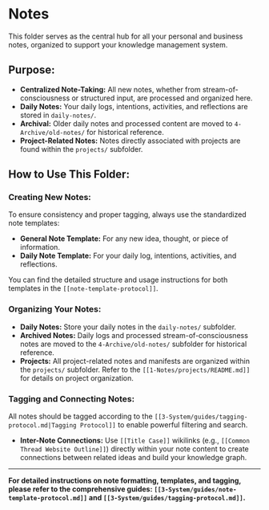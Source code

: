 # Notes

This folder serves as the central hub for all your personal and business notes, organized to support your knowledge management system.

## Purpose:
- **Centralized Note-Taking:** All new notes, whether from stream-of-consciousness or structured input, are processed and organized here.
- **Daily Notes:** Your daily logs, intentions, activities, and reflections are stored in `daily-notes/`.
- **Archival:** Older daily notes and processed content are moved to `4-Archive/old-notes/` for historical reference.
- **Project-Related Notes:** Notes directly associated with projects are found within the `projects/` subfolder.

## How to Use This Folder:

### Creating New Notes:
To ensure consistency and proper tagging, always use the standardized note templates:
- **General Note Template:** For any new idea, thought, or piece of information.
- **Daily Note Template:** For your daily log, intentions, activities, and reflections.

You can find the detailed structure and usage instructions for both templates in the `[[note-template-protocol]]`.

### Organizing Your Notes:
- **Daily Notes:** Store your daily notes in the `daily-notes/` subfolder.
- **Archived Notes:** Daily logs and processed stream-of-consciousness notes are moved to the `4-Archive/old-notes/` subfolder for historical reference.
- **Projects:** All project-related notes and manifests are organized within the `projects/` subfolder. Refer to the `[[1-Notes/projects/README.md]]` for details on project organization.

### Tagging and Connecting Notes:
All notes should be tagged according to the `[[3-System/guides/tagging-protocol.md|Tagging Protocol]]` to enable powerful filtering and search.
- **Inter-Note Connections:** Use `[[Title Case]]` wikilinks (e.g., `[[Common Thread Website Outline]]`) directly within your note content to create connections between related ideas and build your knowledge graph.

---

**For detailed instructions on note formatting, templates, and tagging, please refer to the comprehensive guides: `[[3-System/guides/note-template-protocol.md]]` and `[[3-System/guides/tagging-protocol.md]]`.**